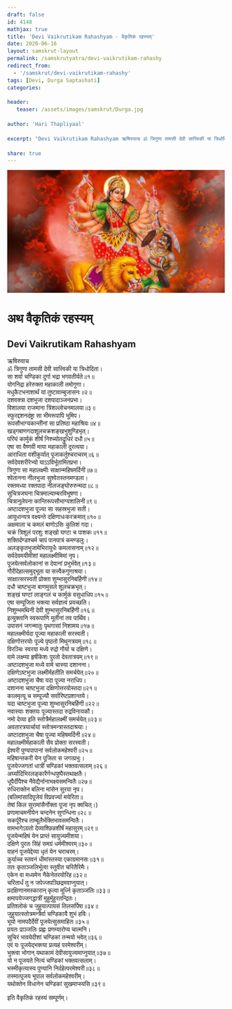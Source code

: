 ```yaml
---
draft: false
id: 4148    
mathjax: true    
title: 'Devi Vaikrutikam Rahashyam - वैकृतिकं रहस्यम्'    
date: 2020-06-16    
layout: samskrut-layout 
permalink: /samskrutyatra/devi-vaikrutikam-rahashy
redirect_from: 
  - '/samskrut/devi-vaikrutikam-rahashy'
tags: [Devi, Durga Saptashati]    
categories:    
    
header:    
   teaser: /assets/images/samskrut/Durga.jpg    
    
author: 'Hari Thapliyaal'    
    
excerpt: "Devi Vaikrutikam Rahashyam ऋषिरुवाच ॐ त्रिगुणा तामसी देवी सात्त्विकी या त्रिधोदिता। सा शर्वा चण्डिका दुर्गा भद्रा भगवतीर्यते॥१॥ योगनिद्रा हरेरुक्ता महाकाली तमोगुणा। मधुकैटभनाशार्थं यां तुष्टावाम्बुजासनः॥२॥ दशवक्त्रा दशभुजा दशपादाञ्जनप्रभा। विशालया राजमाना त्रिंशल्लोचनमालया॥३॥ स्फुरद्दशनदंष्ट्रा सा भीमरूपापि भूमिप। रूपसौभाग्यकान्तीनां सा प्रतिष्ठा महाश्रियः॥४॥ खड्गबाणगदाशूलचक्रशङ्खभुशुण्डिभृत्।"
    
share: true    
---
```

![](/assets/images/samskrut/Durga.jpg)    
    
# अथ वैकृतिकं रहस्यम्    
## Devi Vaikrutikam Rahashyam    
    
ऋषिरुवाच    
ॐ त्रिगुणा तामसी देवी सात्त्विकी या त्रिधोदिता।    
सा शर्वा चण्डिका दुर्गा भद्रा भगवतीर्यते॥१॥    
योगनिद्रा हरेरुक्ता महाकाली तमोगुणा।    
मधुकैटभनाशार्थं यां तुष्टावाम्बुजासनः॥२॥    
दशवक्त्रा दशभुजा दशपादाञ्जनप्रभा।    
विशालया राजमाना त्रिंशल्लोचनमालया॥३॥    
स्फुरद्दशनदंष्ट्रा सा भीमरूपापि भूमिप।    
रूपसौभाग्यकान्तीनां सा प्रतिष्ठा महाश्रियः॥४॥    
खड्गबाणगदाशूलचक्रशङ्खभुशुण्डिभृत्।    
परिघं कार्मुकं शीर्षं निश्‍च्योतद्रुधिरं दधौ॥५॥    
एषा सा वैष्णवी माया महाकाली दुरत्यया।    
आराधिता वशीकुर्यात् पूजाकर्तुश्‍चराचरम्॥६॥    
सर्वदेवशरीरेभ्यो याऽऽविर्भूतामितप्रभा।    
त्रिगुणा सा महालक्ष्मीः साक्षान्महिषमर्दिनी॥७॥    
श्‍वेतानना नीलभुजा सुश्‍वेतस्तनमण्डला।    
रक्तमध्या रक्तपादा नीलजङ्घोरुरुन्मदा॥८॥    
सुचित्रजघना चित्रमाल्याम्बरविभूषणा।    
चित्रानुलेपना कान्तिरूपसौभाग्यशालिनी॥९॥    
अष्टादशभुजा पूज्या सा सहस्रभुजा सती।    
आयुधान्यत्र वक्ष्यन्ते दक्षिणाधःकरक्रमात्॥१०॥    
अक्षमाला च कमलं बाणोऽसिः कुलिशं गदा।    
चक्रं त्रिशूलं परशुः शङ्खो घण्टा च पाशकः॥११॥    
शक्तिर्दण्डश्‍चर्म चापं पानपात्रं कमण्डलुः।    
अलङ्कृतभुजामेभिरायुधैः कमलासनाम्॥१२॥    
सर्वदेवमयीमीशां महालक्ष्मीमिमां नृप।    
पूजयेत्सर्वलोकानां स देवानां प्रभुर्भवेत्॥१३॥    
गौरीदेहात्समुद्भूता या सत्त्‍वैकगुणाश्रया।    
साक्षात्सरस्वती प्रोक्ता शुम्भासुरनिबर्हिणी॥१४॥    
दधौ चाष्टभुजा बाणमुसले शूलचक्रभृत्।    
शङ्खं घण्टां लाङ्गलं च कार्मुकं वसुधाधिप॥१५॥    
एषा सम्पूजिता भक्त्या सर्वज्ञत्वं प्रयच्छति।    
निशुम्भमथिनी देवी शुम्भासुरनिबर्हिणी॥१६॥    
इत्युक्तानि स्वरूपाणि मूर्तीनां तव पार्थिव।    
उपासनं जगन्मातुः पृथगासां निशामय॥१७॥    
महालक्ष्मीर्यदा पूज्या महाकाली सरस्वती।    
दक्षिणोत्तरयोः पूज्ये पृष्ठतो मिथुनत्रयम्॥१८॥    
विरञ्चिः स्वरया मध्ये रुद्रो गौर्या च दक्षिणे।    
वामे लक्ष्म्या हृषीकेशः पुरतो देवतात्रयम्॥१९॥    
अष्टादशभुजा मध्ये वामे चास्या दशानना।    
दक्षिणेऽष्टभुजा लक्ष्मीर्महतीति समर्चयेत्॥२०॥    
अष्टादशभुजा चैषा यदा पूज्या नराधिप।    
दशानना चाष्टभुजा दक्षिणोत्तरयोस्तदा॥२१॥    
कालमृत्यू च सम्पूज्यौ सर्वारिष्टप्रशान्तये।    
यदा चाष्टभुजा पूज्या शुम्भासुरनिबर्हिणी॥२२॥    
नवास्याः शक्तयः पूज्यास्तदा रुद्रविनायकौ।    
नमो देव्या इति स्तोत्रैर्महालक्ष्मीं समर्चयेत्॥२३॥    
अवतारत्रयार्चायां स्तोत्रमन्त्रास्तदाश्रयाः।    
अष्टादशभुजा चैषा पूज्या महिषमर्दिनी॥२४॥    
महालक्ष्मीर्महाकाली सैव प्रोक्ता सरस्वती।    
ईश्‍वरी पुण्यपापानां सर्वलोकमहेश्‍वरी॥२५॥    
महिषान्तकरी येन पूजिता स जगत्प्रभुः।    
पूजयेज्जगतां धात्रीं चण्डिकां भक्तवत्सलाम्॥२६॥    
अर्घ्यादिभिरलङ्कारैर्गन्धपुष्पैस्तथाक्षतैः।    
धूपैर्दीपैश्‍च नैवेद्यैर्नानाभक्ष्यसमन्वितैः॥२७॥    
रुधिराक्तेन बलिना मांसेन सुरया नृप।    
(बलिमांसादिपूजेयं विप्रवर्ज्या मयेरिता॥    
तेषां किल सुरामांसैर्नोक्ता पूजा नृप क्वचित्।)    
प्रणामाचमनीयेन चन्दनेन सुगन्धिना॥२८॥    
सकर्पूरैश्‍च ताम्बूलैर्भक्तिभावसमन्वितैः।    
वामभागेऽग्रतो देव्याश्छिन्नशीर्षं महासुरम्॥२९॥    
पूजयेन्महिषं येन प्राप्तं सायुज्यमीशया।    
दक्षिणे पुरतः सिंहं समग्रं धर्ममीश्‍वरम्॥३०॥    
वाहनं पूजयेद्देव्या धृतं येन चराचरम्।    
कुर्याच्च स्तवनं धीमांस्तस्या एकाग्रमानसः॥३१॥    
ततः कृताञ्जलिर्भूत्वा स्तुवीत चरितैरिमैः।    
एकेन वा मध्यमेन नैकेनेतरयोरिह॥३२॥    
चरितार्धं तु न जपेज्जपञ्छिद्रमवाप्नुयात्।    
प्रदक्षिणानमस्कारान् कृत्वा मूर्ध्नि कृताञ्जलिः॥३३॥    
क्षमापयेज्जगद्धात्रीं मुहुर्मुहुरतन्द्रितः।    
प्रतिश्‍लोकं च जुहुयात्पायसं तिलसर्पिषा॥३४॥    
जुहुयात्स्तोत्रमन्त्रैर्वा चण्डिकायै शुभं हविः।    
भूयो नामपदैर्देवीं पूजयेत्सुसमाहितः॥३५॥    
प्रयतः प्राञ्जलिः प्रह्वः प्रणम्यारोप्य चात्मनि।    
सुचिरं भावयेदीशां चण्डिकां तन्मयो भवेत्॥३६॥    
एवं यः पूजयेद्भक्त्या प्रत्यहं परमेश्‍वरीम्।    
भुक्त्वा भोगान् यथाकामं देवीसायुज्यमाप्नुयात्॥३७॥    
यो न पूजयते नित्यं चण्डिकां भक्तवत्सलाम्।    
भस्मीकृत्यास्य पुण्यानि निर्दहेत्परमेश्‍वरी॥३८॥    
तस्मात्पूजय भूपाल सर्वलोकमहेश्‍वरीम्।    
यथोक्तेन विधानेन चण्डिकां सुखमाप्स्यसि॥३९॥    
    
इति वैकृतिकं रहस्यं सम्पूर्णम्।    
    
